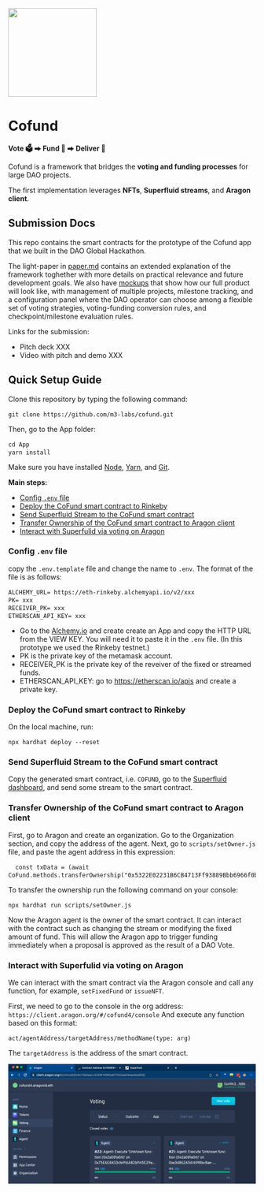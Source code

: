 <img src="https://user-images.githubusercontent.com/7682268/144949810-313d0ccf-6355-4a8c-9590-05c4e6deb35c.png" width="180" height="180">

# Cofund

**Vote 🗳️  ⮕ Fund 💸  ⮕ Deliver 🚀**

Cofund is a framework that bridges the **voting and funding processes** for large DAO projects.

The first implementation leverages **NFTs**, **Superfluid streams**, and **Aragon client**.

## Submission Docs

This repo contains the smart contracts for the prototype of the Cofund app that we built in the DAO Global Hackathon.

The light-paper in [paper.md](https://github.com/m3-labs/cofund/blob/main/paper.md) contains an extended explanation of the framework toghether with more details on practical relevance and future development goals. We also have [mockups](https://github.com/m3-labs/cofund/files/7688826/Cofund.Product.pdf)
 that show how our full product will look like, with management of multiple projects, milestone tracking, and a configuration panel where the DAO operator can choose among a flexible set of voting strategies, voting-funding conversion rules, and checkpoint/milestone evaluation rules.

Links for the submission:
- Pitch deck XXX
- Video with pitch and demo XXX

## Quick Setup Guide

Clone this repository by typing the following command:
```
git clone https://github.com/m3-labs/cofund.git
```

Then, go to the App folder:
```
cd App
yarn install
```

Make sure you have installed [Node](https://nodejs.org/en/download/), [Yarn](https://classic.yarnpkg.com/en/docs/install), and [Git](https://git-scm.com/book/en/v2/Getting-Started-Installing-Git).

**Main steps:**
- [Config `.env` file](#config-env-file)
- [Deploy the CoFund smart contract to Rinkeby](#deploy-the-cofund-smart-contract-to-rinkeby)
- [Send Superfluid Stream to the CoFund smart contract](#send-superfluid-stream-to-the-smart-contract)
- [Transfer Ownership of the CoFund smart contract to Aragon client](#transfer-ownership-of-the-cofund-to-aragon-client)
- [Interact with Superfulid via voting on Aragon](#interact-with-superfulid-via-voting-on-aragon)

### Config `.env` file
copy the `.env.template` file and change the name to `.env`. The format of the file is as follows:

```
ALCHEMY_URL= https://eth-rinkeby.alchemyapi.io/v2/xxx
PK= xxx
RECEIVER_PK= xxx
ETHERSCAN_API_KEY= xxx
```

- Go to the [Alchemy.io](https://dashboard.alchemyapi.io/) and create create an App and copy the HTTP URL from the VIEW KEY. You will need it to paste it in the `.env` file. (In this prototype we used the Rinkeby testnet.)
- PK is the private key of the metamask account.
- RECEIVER_PK is the private key of the reveiver of the fixed or streamed funds.
- ETHERSCAN_API_KEY: go to https://etherscan.io/apis and create a private key.


### Deploy the CoFund smart contract to Rinkeby
On the local machine, run:

```
npx hardhat deploy --reset
```

### Send Superfluid Stream to the CoFund smart contract
Copy the generated smart contract, i.e. `COFUND`, go to the [Superfluid dashboard](https://app.superfluid.finance/dashboard),
and send some stream to the smart contract. 

### Transfer Ownership of the CoFund smart contract to Aragon client
First, go to Aragon and create an organization. Go to the Organization section, and copy the address of the agent.
Next, go to `scripts/setOwner.js` file, and paste the agent address in this expression:

```
  const txData = (await CoFund.methods.transferOwnership("0x5322E02231B6CB4713Ff93889Bbb6966f0b07863")).encodeABI() 
```

To transfer the ownership run the following command on your console:

```
npx hardhat run scripts/setOwner.js
```

Now the Aragon agent is the owner of the smart contract. It can interact with the contract such as changing the stream or modifying the fixed amount of fund. This will allow the Aragon app to trigger funding immediately when a proposal is approved as the result of a DAO Vote.

### Interact with Superfulid via voting on Aragon
We can interact with the smart contract via the Aragon console and call any function, for example, `setFixedFund` or `issueNFT`.

First, we need to  go to the console in the org address: `https://client.aragon.org/#/cofund4/console`
And execute any function based on this format:

```
act/agentAddress/targetAddress/methodName(type: arg)
```

The `targetAddress` is the address of the smart contract. 


![Argon Voting section](images/aragon_voting.png)

